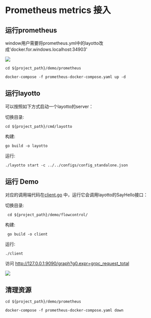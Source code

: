 # Prometheus metrics 接入

## 运行prometheus

window用户需要将prometheus.yml中的layotto改成'docker.for.windows.localhost:34903'

![](https://gw.alipayobjects.com/mdn/rms_5891a1/afts/img/A*mMAeSa8VQ-UAAAAAAAAAAAAAARQnAQ)

```shell
cd ${project_path}/demo/prometheus

docker-compose -f prometheus-docker-compose.yaml up -d
```

## 运行layotto

可以按照如下方式启动一个layotto的server：

切换目录:

```shell
cd ${project_path}/cmd/layotto
```

构建:

```shell @if.not.exist layotto
go build -o layotto
```

运行:

```shell @background
./layotto start -c ../../configs/config_standalone.json
```

## 运行 Demo

对应的调用端代码在[client.go](https://github.com/mosn/layotto/blob/main/demo/flowcontrol/client.go) 中，运行它会调用layotto的SayHello接口：

切换目录:

```shell
 cd ${project_path}/demo/flowcontrol/
``` 

构建:

```shell @if.not.exist client 
 go build -o client
```
运行:

```shell
./client
```

访问 http://127.0.0.1:9090/graph?g0.expr=grpc_request_total

![](https://gw.alipayobjects.com/mdn/rms_5891a1/afts/img/A*mEVNSZMvtvEAAAAAAAAAAAAAARQnAQ)


## 清理资源

```shell
cd ${project_path}/demo/prometheus

docker-compose -f prometheus-docker-compose.yaml down
```
